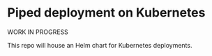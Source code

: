 # Piped deployment on Kubernetes

WORK IN PROGRESS

This repo will house an Helm chart for Kubernetes deployments.

